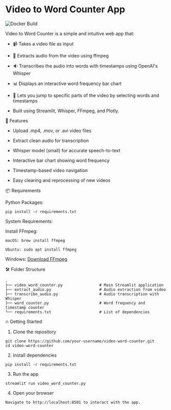 # Video to Word Counter App
![Docker Build](https://github.com/mawi510/VideoWordCounter/actions/workflows/docker-build.yml/badge.svg)

Video to Word Counter is a simple and intuitive web app that:

- 📹 Takes a video file as input

- 🎵 Extracts audio from the video using ffmpeg

- 🔉 Transcribes the audio into words with timestamps using OpenAI's Whisper

- 📊 Displays an interactive word frequency bar chart

- 📲 Lets you jump to specific parts of the video by selecting words and timestamps

- Built using Streamlit, Whisper, FFmpeg, and Plotly.

🚀 Features

- Upload .mp4, .mov, or .avi video files

- Extract clean audio for transcription

- Whisper model (small) for accurate speech-to-text

- Interactive bar chart showing word frequency

- Timestamp-based video navigation

- Easy clearing and reprocessing of new videos

📦 Requirements

Python Packages:

`pip install -r requirements.txt`

System Requirements:

Install FFmpeg:

`macOS: brew install ffmpeg`

`Ubuntu: sudo apt install ffmpeg`

Windows: [Download FFmpeg](https://ffmpeg.org/download.html)

🛠️ Folder Structure

```text
.
├── video_word_counter.py                # Main Streamlit application
├── extract_audio.py                     # Audio extraction from video
├── transcribe_audio.py                  # Audio transcription with Whisper
├── word_counter.py                      # Word frequency and timestamp counter
└── requirements.txt                     # List of dependencies
```


🔥 Getting Started

1. Clone the repository

```
git clone https://github.com/your-username/video-word-counter.git
cd video-word-counter
```

2. Install dependencies

`pip install -r requirements.txt`

3. Run the app

`streamlit run video_word_counter.py`

4. Open your browser

`Navigate to http://localhost:8501 to interact with the app.`
